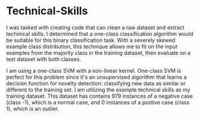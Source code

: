 # Technical-Skills
I was tasked with creating code that can clean a raw dataset and extract techinical skills.  I determined that a one-class classification algorithm would be suitable for this binary classification task. With a severely skewed example class distribution, this technique allows me to fit on the input examples from the majority class in the training dataset, then evaluate on a  test dataset with both classes.

I am using a one-class SVM with a non-linear kernel. One-class SVM is perfect for this problem since it's an unsupervised algorithm that learns a decision function for novelty detection: classifying new data as similar or different to the training set. I am utilizing the example technical skills as my training dataset. This dataset has contains 979 instances of a negative case (class -1), which is a normal case, and 0 instances of a postive case (class 1), which is an outlier. 
